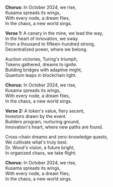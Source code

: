**Chorus:** In October 2024, we rise,\
Kusama spreads its wings,\
With every node, a dream flies,\
In the chaos, a new world sings.

**Verse 1:** A canary in the mine, we lead the way,\
In the heart of innovation, we sway.\
From a thousand to fifteen-hundred strong,\
Decentralized power, where we belong.

Auction victories, Turing's triumph,\
Tokens gathered, dreams to ignite.\
Building bridges with adaptive might,\
Quantum leaps in blockchain light.

**Chorus:** In October 2024, we rise,\
Kusama spreads its wings,\
With every node, a dream flies,\
In the chaos, a new world sings.

**Verse 2:** A token's value, fiery ascent,\
Investors drawn by the event.\
Builders program, nurturing ground,\
Innovation's heart, where new paths are found.

Cross-chain dreams and zero-knowledge quests,\
We cultivate what's truly best.\
Dr. Wood's vision, a future bright,\
In organized chaos, we take flight.

**Chorus:** In October 2024, we rise,\
Kusama spreads its wings,\
With every node, a dream flies,\
In the chaos, a new world sings.
